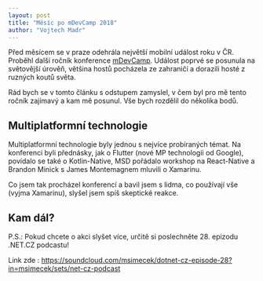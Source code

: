 ```yaml
---
layout: post
title: "Měsíc po mDevCamp 2018"
author: "Vojtech Madr"
---
```


Před měsícem se v praze odehrála největší mobilní událost roku v ČR. 
Proběhl další ročník konference [mDevCamp](https://mdevcamp.eu). Událost poprvé se posunula na světovější úrověň, většina hostů pocházela ze zahraničí a dorazili hosté z ruzných koutů světa.

Rád bych se v tomto článku s odstupem zamyslel, v čem byl pro mě tento ročník zajímavý a kam mě posunul. Vše bych rozdělil do několika bodů.

## Multiplatformní technologie

Multiplatformní technologie byly jednou s nejvíce probíraných témat. Na konferenci byli přednásky, jak o Flutter (nové MP technologii od Google), povídalo se také o Kotlin-Native, MSD pořádalo workshop na React-Native a Brandon Minick s James Montemagnem mluvili o Xamarinu. 

Co jsem tak procházel konferencí a bavil jsem s lidma, co používají vše (vyjma Xamarinu), slyšel jsem spíš skeptické reakce. 

## Kam dál?

P.S.:
Pokud chcete o akci slyšet více, určitě si poslechněte 28. epizodu .NET.CZ podcastu! 

Link zde : https://soundcloud.com/msimecek/dotnet-cz-episode-28?in=msimecek/sets/net-cz-podcast

